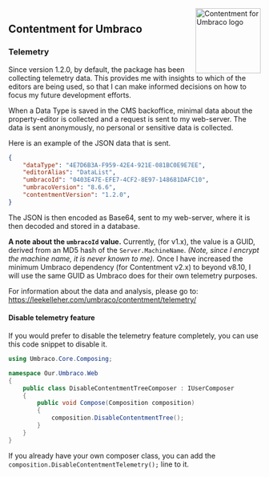 <img src="assets/img/logo.png" alt="Contentment for Umbraco logo" title="A state of Umbraco happiness." height="130" align="right">

## Contentment for Umbraco

### Telemetry

Since version 1.2.0, by default, the package has been collecting telemetry data. This provides me with insights to which of the editors are being used, so that I can make informed decisions on how to focus my future development efforts.

When a Data Type is saved in the CMS backoffice, minimal data about the property-editor is collected and a request is sent to my web-server. The data is sent anonymously, no personal or sensitive data is collected.

Here is an example of the JSON data that is sent.

```json
{
    "dataType": "4E7D6B3A-F959-42E4-921E-081BC0E9E7EE",
    "editorAlias": "DataList",
    "umbracoId": "0403E47E-EFE7-4CF2-8E97-148681DAFC10",
    "umbracoVersion": "8.6.6",
    "contentmentVersion": "1.2.0",
}
```

The JSON is then encoded as Base64, sent to my web-server, where it is then decoded and stored in a database.

**A note about the `umbracoId` value.** Currently, (for v1.x), the value is a GUID, derived from an MD5 hash of the `Server.MachineName`. _(Note, since I encrypt the machine name, it is never known to me)._ Once I have increased the minimum Umbraco dependency (for Contentment v2.x) to beyond v8.10, I will use the same GUID as Umbraco does for their own telemetry purposes.

For information about the data and analysis, please go to: <https://leekelleher.com/umbraco/contentment/telemetry/>


#### Disable telemetry feature

If you would prefer to disable the telemetry feature completely, you can use this code snippet to disable it.

```csharp
using Umbraco.Core.Composing;

namespace Our.Umbraco.Web
{
    public class DisableContentmentTreeComposer : IUserComposer
    {
        public void Compose(Composition composition)
        {
            composition.DisableContentmentTree();
        }
    }
}
```

If you already have your own composer class, you can add the `composition.DisableContentmentTelemetry();` line to it.

